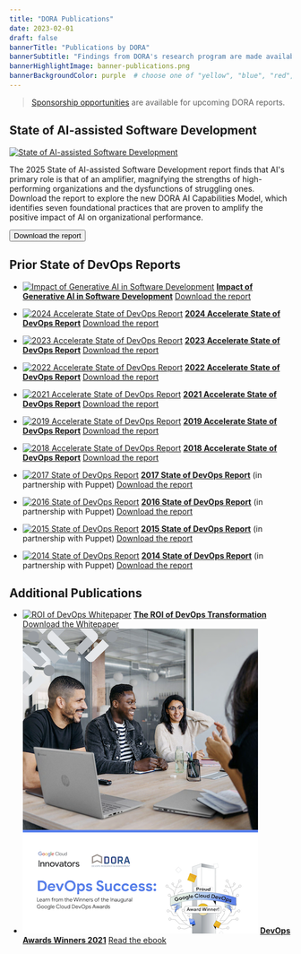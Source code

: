 ```yaml
---
title: "DORA Publications"
date: 2023-02-01
draft: false
bannerTitle: "Publications by DORA"
bannerSubtitle: "Findings from DORA's research program are made available through a series of publications, including the Accelerate State of DevOps Report."
bannerHighlightImage: banner-publications.png
bannerBackgroundColor: purple  # choose one of "yellow", "blue", "red", "purple"
---
```

> [Sponsorship opportunities](/sponsors/) are available for upcoming DORA reports.

## State of AI-assisted Software Development

<section class="publicationHighlight">
    <aside>
        <a href="https://cloud.google.com/dora" target="_blank"><img src="/research/2025/dora-report/2025-state-of-ai-assisted-software-development-report-thumb.png" alt="State of AI-assisted Software Development"></a>
    </aside>
    <article>
        <p>
            The 2025 State of AI-assisted Software Development report finds that AI's primary role is that of an amplifier, magnifying the strengths of high-performing organizations and the dysfunctions of struggling ones. Download the report to explore the new DORA AI Capabilities Model, which identifies seven foundational practices that are proven to amplify the positive impact of AI on organizational performance.
        </p>
        <p>
            <a href="https://cloud.google.com/dora" target="_blank"><button class="secondary">Download the report</button></a>
        </p>
    </article>
</section>

## Prior State of DevOps Reports

- [![Impact of Generative AI in Software Development](/research/ai/gen-ai-report/dora-impact-of-generative-ai-in-software-development-report-landscape.png)](/research/ai/gen-ai-report/)
  **[Impact of Generative AI in Software Development](/research/ai/gen-ai-report/)**
  [Download the report](/research/ai/gen-ai-report/)

- [![2024 Accelerate State of DevOps Report](/research/2024/dora-report/2024-dora-accelerate-state-of-devops-report-landscape.png)](/research/2024/dora-report/)
  **[2024 Accelerate State of DevOps Report](/research/2024/dora-report/)**
  [Download the report](/research/2024/dora-report/)

- [![2023 Accelerate State of DevOps Report](/research/2023/dora-report/2023-dora-accelerate-state-of-devops-report_landscape.png)](/research/2023/dora-report/)
  **[2023 Accelerate State of DevOps Report](/research/2023/dora-report/)**
  [Download the report](/research/2023/dora-report/)

- [![2022 Accelerate State of DevOps Report](/research/2022/dora-report/2022-dora-accelerate-state-of-devops-report_landscape.png)](/research/2022/dora-report/)
  **[2022 Accelerate State of DevOps Report](/research/2022/dora-report/)**
  [Download the report](/research/2022/dora-report/)

- [![2021 Accelerate State of DevOps Report](/research/2021/dora-report/2021-dora-accelerate-state-of-devops-report.png)](/research/2021/dora-report/)
  **[2021 Accelerate State of DevOps Report](/research/2021/dora-report/)**
  [Download the report](/research/2021/dora-report/)

- [![2019 Accelerate State of DevOps Report](/research/2019/dora-report/2019-dora-accelerate-state-of-devops-report.png)](/research/2019/dora-report/)
  **[2019 Accelerate State of DevOps Report](/research/2019/dora-report/2019-dora-accelerate-state-of-devops-report.pdf)**
  [Download the report](/research/2019/dora-report/)

- [![2018 Accelerate State of DevOps Report](/research/2018/dora-report/2018-dora-accelerate-state-of-devops-report.png)](/research/2018/dora-report/)
  **[2018 Accelerate State of DevOps Report](/research/2018/dora-report/2018-dora-accelerate-state-of-devops-report.pdf)**
  [Download the report](/research/2018/dora-report/)

- [![2017 State of DevOps Report](/research/2017/2017-state-of-devops-report.png)](/research/2017)
  **[2017 State of DevOps Report](/research/2017)**
  (in partnership with Puppet)
  [Download the report](/research/2017)

- [![2016 State of DevOps Report](/research/2016/2016-state-of-devops-report.png)](/research/2016/)
  **[2016 State of DevOps Report](/research/2016/)**
  (in partnership with Puppet)
  [Download the report](/research/2016/)

- [![2015 State of DevOps Report](/research/2015/2015-state-of-devops-report.png)](/research/2015)
  **[2015 State of DevOps Report](/research/2015)**
  (in partnership with Puppet)
  [Download the report](/research/2015/)

- [![2014 State of DevOps Report](/research/2014/2014-state-of-devops-report.png)](/research/2014)
  **[2014 State of DevOps Report](/research/2014)**
  (in partnership with Puppet)
  [Download the report](/research/2014/)

## Additional Publications
<!-- add publications as list items, using markdown syntax (list items are designated with a leading dash) -->

- [![ROI of DevOps Whitepaper](/research/2020/whitepaper-roi.png)](/research/2020/)
  **[The ROI of DevOps Transformation](/research/2020/)**
  [Download the Whitepaper](/research/2020/)
- [![DevOps Awards Winners 2021](img/devops_awards_fullebook.png)](https://services.google.com/fh/files/misc/devops_awards_fullebook_final.pdf)
  **[DevOps Awards Winners 2021](https://services.google.com/fh/files/misc/devops_awards_fullebook_final.pdf)**
  [Read the ebook](https://services.google.com/fh/files/misc/devops_awards_fullebook_final.pdf)
